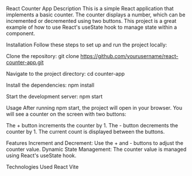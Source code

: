 React Counter App
Description
This is a simple React application that implements a basic counter. The counter displays a number, which can be incremented or decremented using two buttons. This project is a great example of how to use React's useState hook to manage state within a component.

Installation
Follow these steps to set up and run the project locally:

Clone the repository:
git clone https://github.com/yourusername/react-counter-app.git

Navigate to the project directory:
cd counter-app

Install the dependencies:
npm install

Start the development server:
npm start

Usage
After running npm start, the project will open in your browser. You will see a counter on the screen with two buttons:

The + button increments the counter by 1.
The - button decrements the counter by 1.
The current count is displayed between the buttons.

Features
Increment and Decrement: Use the + and - buttons to adjust the counter value.
Dynamic State Management: The counter value is managed using React's useState hook.

Technologies Used
React
Vite